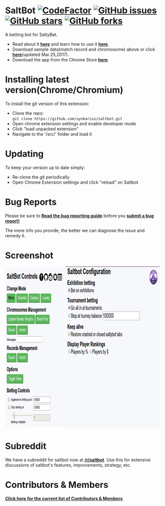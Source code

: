 # SaltBot [![CodeFactor](https://www.codefactor.io/repository/github/calexil/saltbot/badge)](https://www.codefactor.io/repository/github/calexil/saltbot)  [![GitHub issues](https://img.shields.io/github/issues/synkarius/saltbot.svg)](https://github.com/synkarius/saltbot/issues)  [![GitHub stars](https://img.shields.io/github/stars/synkarius/saltbot.svg)](https://github.com/synkarius/saltbot/stargazers)  [![GitHub forks](https://img.shields.io/github/forks/synkarius/saltbot.svg)](https://github.com/synkarius/saltbot/network)

A betting bot for SaltyBet. 

* Read about it [**here**](http://explosionduck.com/wp/story-of-a-betting-bot/) and learn how to use it [**here**](http://explosionduck.com/wp/so-you-want-to-use-saltbot/). 
* Download sample data(match record and chromosome) above or click  [**here**](https://github.com/synkarius/saltbot/blob/master/data/86k%20Records%20%2B%20Chromosome%20Mar%202017.zip)(updated Mar.25,2017). 
* Download the app from the Chrome Store [**here**](https://chrome.google.com/webstore/detail/saltbot/bholoegapebhflljekancpcnajigaiih).

# Installing latest version(Chrome/Chromium)

To install the git version of this extension:
* Clone the repo:  
`git clone https://github.com/synkarius/saltbot.git`
* Open chrome extension settings and enable developer mode
* Click "load unpacked extension"
* Navigate to the '/src/' folder and load it

# Updating

To keep your version up to date simply:
* Re-clone the git periodically
* Open Chrome Extension settings and click "reload" on Saltbot

# Bug Reports

Please be sure to [**Read the bug reporting guide**](https://github.com/synkarius/saltbot/blob/master/bugreports.md) before you [**submit a bug report!**](https://github.com/synkarius/saltbot/issues/new)

The more info you provide, the better we can diagnose the issue and remedy it. 

# Screenshot

<img src="/src/images/screenshot.png" width="950" height="526">

# Subreddit

We have a subreddit for saltbot now at [**/r/saltbot**](https://www.reddit.com/r/saltbot/). Use this for extensive discussions of saltbot's features, improvements, strategy, etc.

# Contributors & Members

[**Click here for the current list of Contributors & Members**](https://github.com/synkarius/saltbot/network/members)

